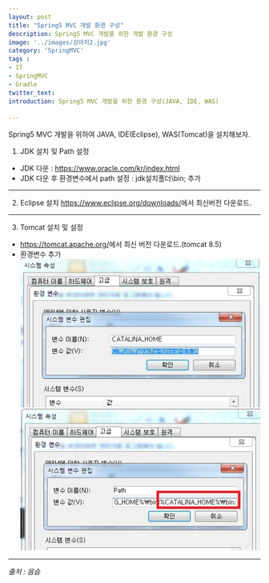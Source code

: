 ```yaml
---
layout: post
title: "Spring5 MVC 개발 환경 구성"
description: Spring5 MVC 개발을 위한 개발 환경 구성
image: '../images/강아지2.jpg'
category: 'SpringMVC'
tags : 
- IT
- SpringMVC
- Gradle
twitter_text: 
introduction: Spring5 MVC 개발을 위한 환경 구성(JAVA, IDE, WAS)

---
```


Spring5 MVC 개발을 위하여 JAVA, IDE(Eclipse), WAS(Tomcat)을 설치해보자.





1) JDK 설치 및 Path 설정
 - JDK 다운 : <https://www.oracle.com/kr/index.html>
 - JDK 다운 후 환경변수에서 path 설정 : jdk설치폴더\bin; 추가





_ _ _




2) Eclipse 설치
<https://www.eclipse.org/downloads/>에서 최신버전 다운로드.




_ _ _





3) Tomcat 설치 및 설정
 - <https://tomcat.apache.org/>에서 최신 버전 다운로드.(tomcat 8.5)
 - 환경변수 추가
![첫번째이미지](../images/spring_start_20181107_1.jpg)
![두번째이미지](../images/spring_start_20181107_2.jpg)





_ _ _










*출처 : 음슴*
